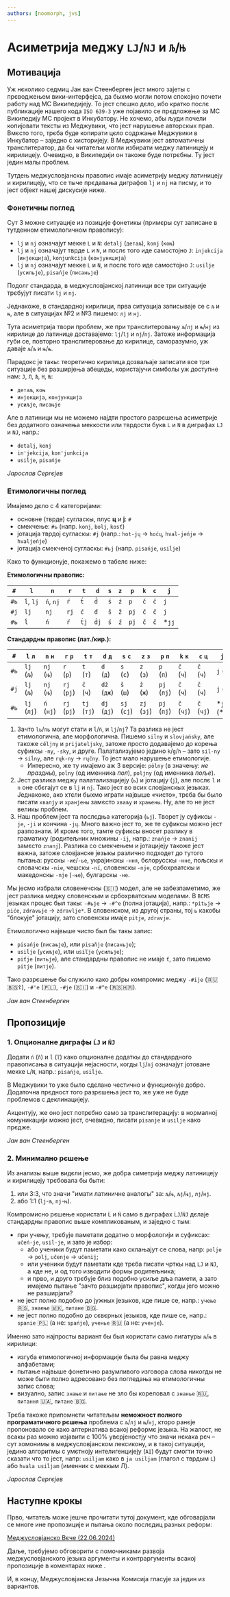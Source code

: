 ```yaml
---
authors: [noomorph, jvs]
---
```


# Асиметрија меджу `LJ`/`NJ` и `Љ`/`Њ`

## Мотивација

Уж нєколико седмиц Јан ван Стеенберген јест много зајеты с прєводжењем вики-интерфејса, да быхмо могли потом спокојно почети работу над МС Википедијеју. То јест спєшно дєло, ибо кратко послє публикације нашего кода `ISO 639-3` уже појавило се прєдложење за МС Википедију МС пројект в Инкубатору. Не хочемо, абы људи почели копијовати тексты из Меджувики, что јест нарушење авторскых прав. Вмєсто того, трєба буде копирати цєло содржање Меджувики в Инкубатор – заједно с хисторијеју. В Меджувики јест автоматичны транслитератор, да бы читатељи могли избирати меджу латиницеју и кирилицеју. Очевидно, в Википедији он такоже буде потрєбны. Ту јест једин малы проблем.

Тутдењ меджусловјанскы правопис имаје асиметрију меджу латиницеју и кирилицеју, что се тыче прєдавања диграфов `lj` и `nj` на писму, и то јест објект нашеј дискусије ниже.

<!-- truncate -->

### Фонетичны поглед

Сут 3 можне ситуације из позиције фонетикы (примєры сут записане в тутденном етимологичном правопису):

* `lj` и `nj` означајут мекке `L` и `N`: `detalj` (`детаљ`), `konj` (`коњ`)
* `lj` и `nj` означајут тврде `L` и `N`, и послє того иде самостојно `J`: `injekcija`
  (`инјекција`), `konjunkcija` (`конјункција`)
* `lj` и `nj` означајут мекке `L` и `N`, и послє того иде самостојно `J`: `usiĺje` (`усильје`),
  `pisańje` (`писаньје`)

Подолг стандарда, в меджусловјанској латиници все три ситуације трєбујут писати `lj` и `nj`.

Једнакоже, в стандардној кирилици, прва ситуација записываје се с `љ` и `њ`, але в ситуацијах №2 и №3 пишемо: `лј` и `нј`.

Тута асиметрија твори проблем, же при транслитеровању `љ`/`лј` и `њ`/`нј` из кирилице до латинице доставајемо: `lj`/`lj` и `nj`/`nj`. Затоже информација губи се, повторно транслитеровање до кирилице, саморазумно, уж даваје `љ`/`љ` и `њ`/`њ`.

Парадокс је такы: теоретично кирилица дозваљаје записати все три ситуације без разширјења абецеды, користајучи  симболы уж доступне нам: `Ј`, `Л`, `Љ`, `Н`, `Њ`:

* `детаљ`, `коњ`
* `инјекција`, `конјункција`
* `усиљје`, `писањје`

Але в латиници мы не можемо најдти простого разрєшења асиметрије без додатного означења меккости или тврдости букв `L` и `N` в диграфах `LJ` и `NJ`, напр.:

* `detalj`, `konj`
* `in'jekcija`, `kon'junkcija`
* `usiĺje`, `pisańje`

*Јарослав Сергєјев*

### Етимологичны поглед

Имајемо дєло с 4 категоријами:

* основне (тврде) сугласкы, плус **ц** и **ј**: `#`
* смекчење: `#ь` (напр. `konj`, `bolj`, `kosť`)
* јотација тврдој сугласкы: `#j` (напр.: `hot-jų` → `hoćų`, `hval-jeńje` → `hvaljeńje`)
* јотација смекченој сугласкы: `#ьj` (напр. `pisańje`, `usiĺje`)

Како то функционује, покажемо в табелє ниже:

**Етимологичны правопис:**

| `#`  | `l`       | `n`       | `r`  | `t`   | `d`   | `s` | `z` | `p`  | `k` | `c` | `j`    |
|------|-----------|-----------|------|-------|-------|-----|-----|------|-----|-----|--------|
| `#ь` | `ĺ`, `lj` | `ń`, `nj` | `ŕ`  | `t́`  | `d́`  | `ś` | `ź` | `p`  | `č` | `č` | `j`    |
| `#j` | `lj`      | `nj`      | `rj` | `ć`   | `đ`   | `š` | `ž` | `pj` | `č` | `č` | `j`    |
| `#ь` | `ĺ`       | `ń`       | `ŕ`  | `t́j` | `d́j` | `ś` | `ź` | `pj` | `č` | `č` | \*`jj` |

**Стандардны правопис (лат./кир.):**

| `#`  | `l` `л`     | `n` `н`    | `r` `р`     | `t` `т`     | `d` `д`     | `s` `с`     | `z` `з`     | `p` `п`     | `k` `к`    | `c` `ц`    | `j` `ј`         |
|------|-------------|------------|-------------|-------------|-------------|-------------|-------------|-------------|------------|------------|-----------------|
| `#ь` | `lj` (`љ`)  | `nj` (`њ`) | `r` (`р`)   | `t` (`т`)   | `d` (`д`)   | `s` (`с`)   | `z` (`з`)   | `p` (`п`)   | `č` (`ч`)  | `č` (`ч`)  | `j` (`ј`)       |
| `#j` | `lj` (`љ`)  | `nj` (`њ`) | `rj` (`рј`) | `č` (`ч`)   | `dž` (`дж`) | `š` (`ш`)   | `ž` (`ж`)   | `pj` (`пј`) | `č` (`ч`)  | `č` (`ч`)  | `j` (`ј`)       |
| `#ь` | `lj` (`лј`) | `ń` (`нј`) | `rj` (`рј`) | `tj` (`тј`) | `dj` (`дј`) | `sj` (`сј`) | `zj` (`зј`) | `pj` (`пј`) | `č` (`чј`) | `č` (`чј`) | \*`jj` (\*`јј`) |

1. Зачто `lь`/`nь` могут стати и `ĺ`/`ń`, и `lj`/`nj`? Та разлика не јест етимологична, але морфологична.
   Пишемо `siĺny` и `slovjańsky`, але такоже `cěljny` и `prijateljsky`, затоже просто додавајемо до корења суфиксы `-ny`, `-sky`, и друге. Палатализујемо једино `k`/`g`/`h` – зато `sil-ny` → `siĺny`, але `rųk-ny` → `rųčny`. То јест мало нарушење етимологије.
   * Интересно, же ту имајемо аж 3 версије: `pȯlny` (в значењу: *не праздны*), `poĺny`
     (од именника *пол*), `poljny` (од именника *поље*).
2. Јест разлика меджу палатализацијеју (`ь`) и јотацију (`j`), але послє `l` и `n` оне сбєгајут се в `lj` и `nj`. Тако јест во всих словјанскых језыках. Једнакоже, ако хтєли быхмо играти највыше «чисто», трєба бы было писати `хвалју` и `хранјены` замєсто `хваљу` и `храњены`. Ну, але то не јест великы проблем.
3. Наш проблем јест та послєдња категорија (`ьј`). Творет ју суфиксы `-je`, `-ji` и кончина `-jų`. Много важно јест то, же те суфиксы можно јест разпознати. И кромє того, тамте суфиксы вносет разлику в граматику (родитељник множины `-ij`, напр.: `znańje` → `znanij` замєсто `znanj`). Разлика со смекчењем и јотацијеју такоже јест важна, затоже словјанске језыкы различно подходет до тутого пытања: русскы `-ие`/`-ье`, украјинскы `-ння`, бєлорусскы
   `-нне`, пољскы и словачскы `-nie`, чешскы `-ní`, словенскы `-nje`, србохрватскы и македонскы `-nje` (`-ње`), булгарскы `-не`.

Мы јесмо избрали словенечскы (🇸🇮) модел, але не забезпаметимо, же јест разлика меджу словенскым и србохрватскым моделами. В `BCMS` језыках процес был такы: `-#ьје` → `-#^e` (полна јотација), напр.: `*pitьje` → `piće`, `zdravьje` → `zdravlje*`. В словенском, из другој страны, тој `ь` какобы "блокује" јотацију, зато словенскы имаје `pitje`, `zdravje`.

Етимологично највыше чисто был бы такы запис:

* `pisańje` (`писањје`), или `pisaňje` (`писаньје`);
* `usiĺje` (`усиљје`), или `usiľje` (`усильје`);
* `piťje` (`питьје`), але стандардны правопис не имаје `ť`, зато пишемо `pitje` (`питје`).

Тако разрєшење бы служило како добры компромис меджу `-#ije` (🇷🇺🇧🇬☦), `-#'e` (🇵🇱), `-#je` (🇸🇮) и `-#^e` (🇷🇸🇭🇷).

*Јан ван Стеенберген*

## Пропозиције

### 1. Опционалне диграфы `ĹJ` и `ŃJ`

Додати `ń` (`ň`) и `ĺ` (`ľ`) како опционалне додаткы до стандардного правописања в ситуацији нејасности, когды `lj`/`nj` означајут јотоване мекке `L`/`N`, напр.: `pisańje`, `usiĺje`.

В Меджувики то уже было сдєлано честично и функционује добро.
Додаточна прєдност того разрєшења јест то, же уже не буде проблемов с деклинацијеју.

Акцентују, же оно јест потрєбно само за транслитерацију: в нормалној комуникацији можно
јест, очевидно, писати `pisanje` и `usilje` како прєдже.

*Јан ван Стеенберген*

### 2. Минимално рєшење

Из анализы выше видєли јесмо, же добра симетрија меджу латиницеју и кирилицеју трєбовала бы быти:

1. или 3:3, что значи "имати латиничне аналогы" за: `љ`/`њ`, `љј`/`њј`, `лј`/`нј`.
2. або 1:1 (`lj`-`љ`, `nj`-`њ`).

Компромисно рєшење користати `Ĺ` и `Ń` само в диграфах `ĹJ`/`ŃJ` дєлаје стандардны правопис выше компликованым, и заједно с тым:

* при учењу, трєбује паметати додатно о морфологији и суфиксах: `učeń-je`, `usiĺ-je`, и зато је избор:
  * або ученики будут паметати како склањајут се слова, напр: `polje` → `polj`, `učenje` → `učenij`;
  * или ученики будут паметати кде трєба писати чрткы над `LJ` и `NJ`, а кде не, и од того изводити формы родитељника;
  * и прво, и друго трєбује близ подобно усиље дља памети, а зато имајемо пытање "зачто разширјати правопис", когды јего можно не разширјати?
* не јест полно подобно до јужных језыков, кде пише се, напр.: `учење` 🇷🇸, `знаење` 🇲🇰, `питане` 🇧🇬.
* не јест полно подобно до сєвєрных језыков, кде пише се, напр.: `spanie` 🇵🇱 (а не: `spańje`), `ученье` 🇷🇺 (а не: `ученје`).

Именно зато најпросты вариант бы был користати само лигатуры `љ`/`њ` в кирилици:

* изгуба етимологичној информације была бы равна меджу алфабетами;
* пытање највыше фонетично разумливого изговора слова никогды не може быти полно адресовано без погледања на етимологичны запис слова;
* визуално, запис `знање` и `питање` не зло бы кореловал с `знанье` 🇷🇺, `питання` 🇺🇦, `питане` 🇧🇬.

Трєба такоже припомнєти читатељам **неможност полного програматичного рєшења** проблема с `љ`/`лј` и `њ`/`нј`, кторо ранєје пропоновало се како алтернатива всакој реформє језыка. На жалост, не всакы раз можно изјавити с 100% увєрјеностју что значи нєкака рєч – сут хомонимы в меджусловјанском лексикону, и в такој ситуацији, једино алгоритмы с умєтноју интелигенцијеју (`AI`) будут смогти точно сказати что то јест, напр: `usiljam` како в `ja usiljam` (глагол с тврдым `L`) або `hvala usiĺjam` (именник с меккым Л).

*Јарослав Сергєјев*

## Наступне крокы

Прво, читатељ може јешче прочитати тутој документ, кде обговарјали се многе ине пропозиције и пытања около послєдиц разных реформ:

[Меджусловјанско Вєче (22.06.2024)](https://docs.google.com/document/d/1XihmB0ETegx2PxKG0EIGUY6Sm0Kz9t21KViRlt-zCus)

Даље, трєбујемо обговорити с помочниками развоја меджусловјанского језыка аргументы и контраргументы всакој пропозиције в коментарах ниже .

И, в концу, Меджусловјанска Језычна Комисија гласује за једин из вариантов.
